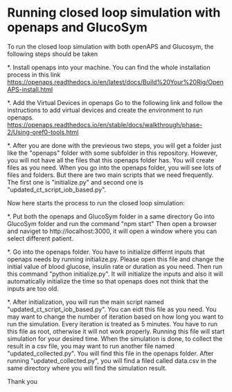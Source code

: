 # Running closed loop simulation with openaps and GlucoSym
To run the closed loop simulation with both openAPS and Glucosym, the following steps should be taken

*. Install openaps into your machine. You can find the whole installation process in this link https://openaps.readthedocs.io/en/latest/docs/Build%20Your%20Rig/OpenAPS-install.html

*. Add the Virtual Devices in openaps
  Go to the following link and follow the instructions to add virtual devices and create the environment to run openaps. 
  https://openaps.readthedocs.io/en/stable/docs/walkthrough/phase-2/Using-oref0-tools.html

*. After you are done with the previeous two steps, you will get a folder just like the "openaps" folder with some subfolder in this repository. However, you will not have all the files that this openaps folder has. You will create files as you need. When you go into the openaps folder, you will see lots of files and folders. But there are two main scripts that we need frequently. The first one is "initialize.py" and second one is "updated_ct_script_iob_based.py". 

Now here starts the process to run the closed loop simulation:

*. Put both the openaps and GlucoSym folder in a same directory 
Go into GlucoSym folder and run the command "npm start"
Then open a browser and naviget to http://localhost:3000, it will open a window where you can select different patient.

*. Go into the openaps folder. You have to initialize differnt inputs that openaps needs by running initialize.py. Please open this file and change the initial value of blood glucose, insulin rate or duration as you need. Then run this command "python initialize.py". It will initialize the inputs and also it will automatically initialize the time so that openaps does not think that the inputs are too old.

*. After initialization, you will run the main script named "updated_ct_script_iob_based.py". You can eidt this file as you need. You may want to change the number of iteration based on how long you want to run the simulation. Every iteration is treated as 5 minutes. You have to run this file as root, otherwise it will not work properly. Running this file will start simulation for your desired time. When the simulation is done, to collect the result in a csv file, you may want to run another file named "updated_collected.py". You will find this file in the openaps folder. After running "updated_collected.py", you will find a filed called data.csv in the same directory where you will find the simulation result.

Thank you
